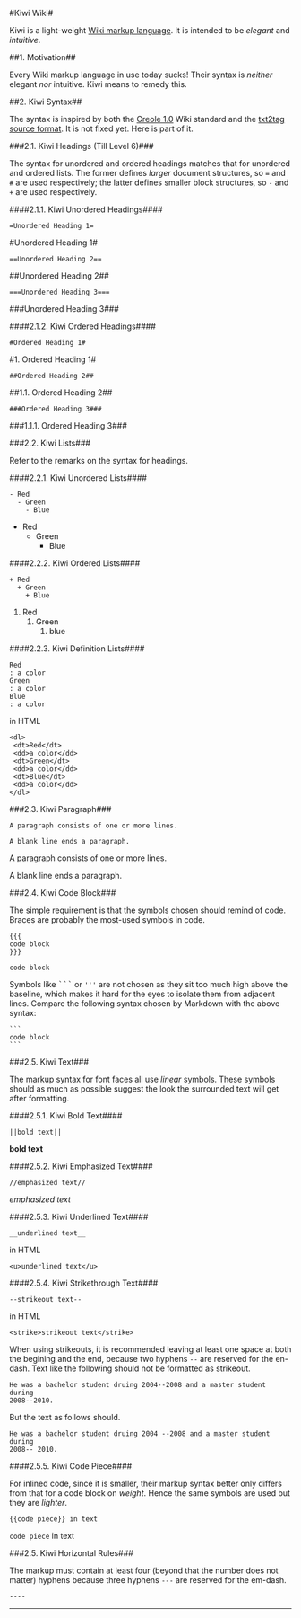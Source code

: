 #Kiwi Wiki#

Kiwi is a light-weight [Wiki markup
language](http://c2.com/cgi/wiki?WikiMarkupLanguage).  It is intended to be
*elegant* and *intuitive*.

##1. Motivation##

Every Wiki markup language in use today sucks!  Their syntax is *neither*
elegant *nor* intuitive.  Kiwi means to remedy this.

##2. Kiwi Syntax##

The syntax is inspired by both the [Creole
1.0](http://www.wikicreole.org/wiki/Creole1.0) Wiki standard and the [txt2tag
source format](http://txt2tags.org/manpage.html#markup).  It is not fixed yet.
Here is part of it.

###2.1. Kiwi Headings (Till Level 6)###

The syntax for unordered and ordered headings matches that for unordered and
ordered lists.  The former defines *larger* document structures, so `=` and
`#` are used respectively; the latter defines smaller block structures, so `-`
and `+` are used respectively.

####2.1.1. Kiwi Unordered Headings####

```
=Unordered Heading 1=
```

#Unordered Heading 1#

```
==Unordered Heading 2==
```

##Unordered Heading 2##

```
===Unordered Heading 3===
```

###Unordered Heading 3###

####2.1.2. Kiwi Ordered Headings####

```
#Ordered Heading 1#
```

#1. Ordered Heading 1#

```
##Ordered Heading 2##
```

##1.1. Ordered Heading 2##

```
###Ordered Heading 3###
```

###1.1.1. Ordered Heading 3###

###2.2. Kiwi Lists###

Refer to the remarks on the syntax for headings.

####2.2.1. Kiwi Unordered Lists####

```
- Red
  - Green
    - Blue
```

* Red
   * Green
      * Blue

####2.2.2. Kiwi Ordered Lists####

```
+ Red
  + Green
    + Blue
```

1. Red
   1. Green
      1. blue

####2.2.3. Kiwi Definition Lists####

```
Red
: a color
Green
: a color
Blue
: a color
```
in HTML

```
<dl>
 <dt>Red</dt>
 <dd>a color</dd>
 <dt>Green</dt>
 <dd>a color</dd>
 <dt>Blue</dt>
 <dd>a color</dd>
</dl>
```

###2.3. Kiwi Paragraph###

```
A paragraph consists of one or more lines.

A blank line ends a paragraph.
```

A paragraph consists of one or more lines.

A blank line ends a paragraph.

###2.4. Kiwi Code Block###

The simple requirement is that the symbols chosen should remind of code.
Braces are probably the most-used symbols in code.
```
{{{
code block
}}}
```

```
code block
```

Symbols like <tt>```</tt> or `'''` are not chosen as they sit too much high
above the baseline, which makes it hard for the eyes to isolate them from
adjacent lines.  Compare the following syntax chosen by Markdown with the above
syntax:

    ```
    code block
    ```

###2.5. Kiwi Text###

The markup syntax for font faces all use *linear* symbols.  These symbols
should as much as possible suggest the look the surrounded text will get after
formatting.

####2.5.1. Kiwi Bold Text####

```
||bold text||
```

**bold text**

####2.5.2. Kiwi Emphasized Text####

```
//emphasized text//
```

*emphasized text*

####2.5.3. Kiwi Underlined Text####

```
__underlined text__
```

in HTML

```
<u>underlined text</u>
```

####2.5.4. Kiwi Strikethrough Text####

```
--strikeout text--
```

in HTML

```
<strike>strikeout text</strike>
```

When using strikeouts, it is recommended leaving at least one space at both
the begining and the end, because two hyphens `--` are reserved for the
en-dash.  Text like the following should not be formatted as strikeout.

```
He was a bachelor student druing 2004--2008 and a master student during
2008--2010.
```

But the text as follows should.

```
He was a bachelor student druing 2004 --2008 and a master student during
2008-- 2010.
```

####2.5.5. Kiwi Code Piece####

For inlined code, since it is smaller, their markup syntax better only differs
from that for a code block on *weight*.  Hence the same symbols are used but
they are *lighter*.

```
{{code piece}} in text
```

`code piece` in text

###2.5. Kiwi Horizontal Rules###

The markup must contain at least four (beyond that the number does not matter)
hyphens because three hyphens `---` are reserved for the em-dash.

```
----
```

----

